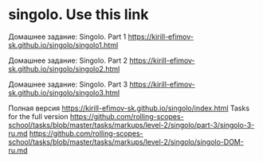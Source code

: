 # singolo. Use this link
Домашнее задание: Singolo. Part 1
https://kirill-efimov-sk.github.io/singolo/singolo1.html

Домашнее задание: Singolo. Part 2
https://kirill-efimov-sk.github.io/singolo/singolo2.html

Домашнее задание: Singolo. Part 3
https://kirill-efimov-sk.github.io/singolo/singolo3.html


Полная версия
https://kirill-efimov-sk.github.io/singolo/index.html
Tasks for the full version
https://github.com/rolling-scopes-school/tasks/blob/master/tasks/markups/level-2/singolo/part-3/singolo-3-ru.md
https://github.com/rolling-scopes-school/tasks/blob/master/tasks/markups/level-2/singolo/singolo-DOM-ru.md
